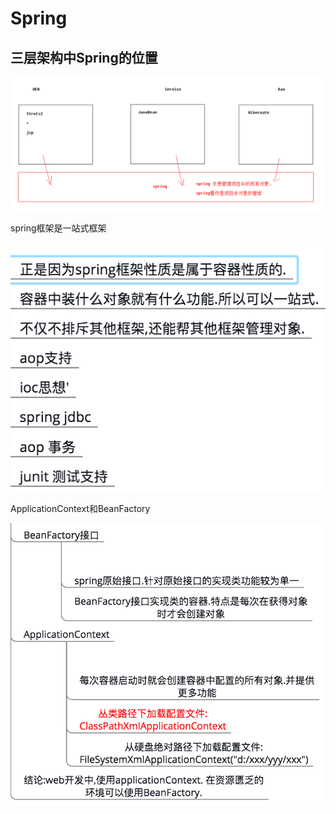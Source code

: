 # Spring

## 三层架构中Spring的位置

![](../../.gitbook/assets/image%20%2812%29.png)

spring框架是一站式框架

![](../../.gitbook/assets/image%20%2837%29.png)

ApplicationContext和BeanFactory

![](../../.gitbook/assets/image%20%2848%29.png)

